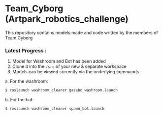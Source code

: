 # Team_Cyborg (Artpark_robotics_challenge)
This repository contains models made and code written by the members of Team Cyborg



### Latest Progress :

1. Model for Washroom and Bot has been added
2. Clone it into the ```/src``` of your new & separate workspace
3. Models can be viewed currently via the underlying commands

  a. For the washroom:

  ```sh
  $ roslaunch washroom_cleaner gazebo_washroom.launch
  ```
  b. For the bot:
  ```sh
  $ roslaunch washroom_cleaner spawn_bot.launch
  ```
